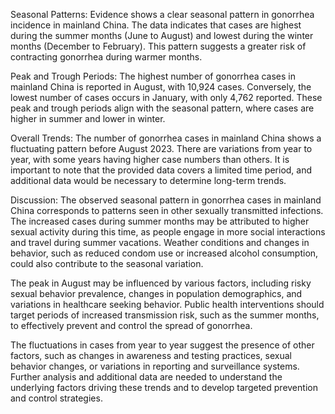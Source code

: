 Seasonal Patterns: Evidence shows a clear seasonal pattern in gonorrhea incidence in mainland China. The data indicates that cases are highest during the summer months (June to August) and lowest during the winter months (December to February). This pattern suggests a greater risk of contracting gonorrhea during warmer months.

Peak and Trough Periods: The highest number of gonorrhea cases in mainland China is reported in August, with 10,924 cases. Conversely, the lowest number of cases occurs in January, with only 4,762 reported. These peak and trough periods align with the seasonal pattern, where cases are higher in summer and lower in winter.

Overall Trends: The number of gonorrhea cases in mainland China shows a fluctuating pattern before August 2023. There are variations from year to year, with some years having higher case numbers than others. It is important to note that the provided data covers a limited time period, and additional data would be necessary to determine long-term trends.

Discussion: The observed seasonal pattern in gonorrhea cases in mainland China corresponds to patterns seen in other sexually transmitted infections. The increased cases during summer months may be attributed to higher sexual activity during this time, as people engage in more social interactions and travel during summer vacations. Weather conditions and changes in behavior, such as reduced condom use or increased alcohol consumption, could also contribute to the seasonal variation.

The peak in August may be influenced by various factors, including risky sexual behavior prevalence, changes in population demographics, and variations in healthcare seeking behavior. Public health interventions should target periods of increased transmission risk, such as the summer months, to effectively prevent and control the spread of gonorrhea.

The fluctuations in cases from year to year suggest the presence of other factors, such as changes in awareness and testing practices, sexual behavior changes, or variations in reporting and surveillance systems. Further analysis and additional data are needed to understand the underlying factors driving these trends and to develop targeted prevention and control strategies.